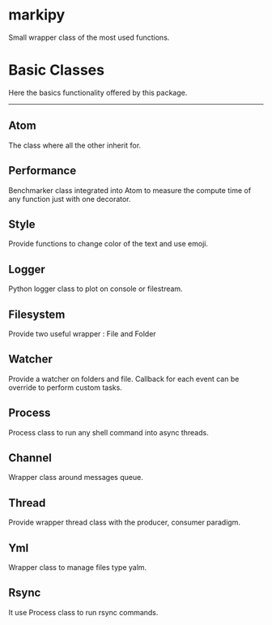 # markipy
Small wrapper class of the most used functions.

# Basic Classes
Here the basics functionality offered by this package.
___
## Atom
The class where all the other inherit for.

## Performance 
Benchmarker class integrated into Atom to  measure the compute time of any function just with one decorator.

## Style
Provide functions to change color of the text and use emoji.

## Logger
Python logger class to plot on console or filestream.

## Filesystem
Provide two useful wrapper : File and Folder

## Watcher
Provide a watcher on folders and file. Callback for each event can be override to perform custom tasks.

## Process
Process class to run any shell command into async threads.

## Channel
Wrapper class around messages queue.

## Thread
Provide wrapper thread class with the producer, consumer paradigm.

## Yml
Wrapper class to manage files type yalm.

## Rsync
It use Process class to run rsync commands. 
  




